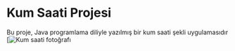 # Kum Saati Projesi 
Bu proje, Java programlama diliyle yazılmış bir kum saati şekli uygulamasıdır
[![Kum saati fotoğrafı](https://github.com/user-attachments/assets/e7f02b00-3b44-40ca-ba39-1c0d70bc9254)
